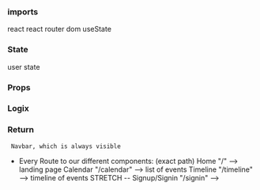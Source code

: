 ### imports
 react
 react router dom
 useState

### State 
user state

### Props
 ### Logix



### Return
     Navbar, which is always visible

- Every Route to our different components:
     (exact path) Home "/" --> landing page
     Calendar "/calendar" --> list of events
     Timeline "/timeline" --> timeline of events
     STRETCH -- Signup/Signin "/signin" -->
